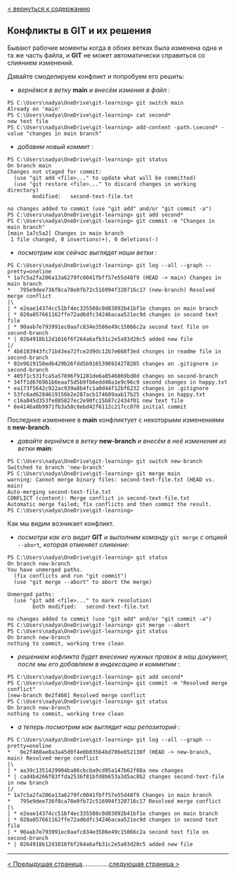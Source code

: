 [< вернуться к содержанию](./readme.md)

## Конфликты в **GIT** и их решения

Бывают рабочие моменты когда в обоих ветках была изменена одна и та же часть файла, и **GIT** не может автоматически справиться со слиянием изменений.

Давайте смоделируем конфликт и попробуем его решить:

- _вернёмся в ветку_ **main** _и внесём измения в файл_ :

```
PS C:\Users\nadya\OneDrive\git-learning> git switch main
Already on 'main'
PS C:\Users\nadya\OneDrive\git-learning> cat second*
new text file
PS C:\Users\nadya\OneDrive\git-learning> add-content -path.\second* -value "changes in main branch"
```

- _добавим новый коммит_ :

```
PS C:\Users\nadya\OneDrive\git-learning> git status
On branch main
Changes not staged for commit:
  (use "git add <file>..." to update what will be committed)
  (use "git restore <file>..." to discard changes in working directory)
        modified:   second-text-file.txt

no changes added to commit (use "git add" and/or "git commit -a")
PS C:\Users\nadya\OneDrive\git-learning> git add second*
PS C:\Users\nadya\OneDrive\git-learning> git commit -m "Changes in main branch"
[main 1a7c5a2] Changes in main branch
 1 file changed, 0 insertions(+), 0 deletions(-)
```

- _посмотрим как сейчас выглядят наши ветки_ :

```
PS C:\Users\nadya\OneDrive\git-learning> git log --all --graph --pretty=oneline
* 1a7c5a2fa206a13a6279fc0041fbff57e55d48f9 (HEAD -> main) Changes in main branch
*   795e9dee736f8ca78e0fb72c516994f320716c17 (new-branch) Resolved merge conflict
|\
| * e2eae14374cc51bf4ec335508c0d83892b41bf1e changes on main branch
| * 020a057661162ffe72ad6dfc34246acaa521ec9d changes in second text file
| * 90aab7e793991ec0aafc834e3586e49c15066c2a second text file on second-branch
* | 0264918b12d1016f6f264a6afb31c2e5a93d20c5 added new file
|/
* 4b6183943fc71b43ea72fce2d9dc12b7e668f3ed chsnges in readme file in second-branch
* 02e9619158edb429b26fdd5b9165396924278285 changes on .gitignore in second-branch
* 405f1c531fca5a57896f91281de6a8546869bd8d changes on second-branch
* 34ff1d6769b1b6eaaf5d5b9fb6edd48a1e9c96c9 second changes in happy.txt
* ea173f5642c922ac939a8b4fc1a0d44f12bf6232 changes in .gitignore
* 53fc6ad6284619156b2e287acb174689aab17b25 changes in happy.txt
* c16a845d353fe085827ec2e90fc15b87c2434f01 new text file
* 8e4146a8b9971fb3a50c8ebd42f6112c217cc070 initial commit
```

Последнее изменение в **main** конфликтует с некоторыми изменениями в **new-branch**.

- _давайте вернёмся в ветку_ **new-branch** _и внесём в неё изменения из ветки_ **main**:

```
PS C:\Users\nadya\OneDrive\git-learning> git switch new-branch
Switched to branch 'new-branch'
PS C:\Users\nadya\OneDrive\git-learning> git merge main
warning: Cannot merge binary files: second-text-file.txt (HEAD vs. main)
Auto-merging second-text-file.txt
CONFLICT (content): Merge conflict in second-text-file.txt
Automatic merge failed; fix conflicts and then commit the result.
PS C:\Users\nadya\OneDrive\git-learning>
```

Как мы видим возникает конфликт.

- _посмотри как его видит_ **GIT** _и выполним команду_ `git merge` _с опцией_ `--abort`_, которая отменяет слияение_:

```
PS C:\Users\nadya\OneDrive\git-learning> git status
On branch new-branch
You have unmerged paths.
  (fix conflicts and run "git commit")
  (use "git merge --abort" to abort the merge)

Unmerged paths:
  (use "git add <file>..." to mark resolution)
        both modified:   second-text-file.txt

no changes added to commit (use "git add" and/or "git commit -a")
PS C:\Users\nadya\OneDrive\git-learning> git merge --abort
PS C:\Users\nadya\OneDrive\git-learning> git status
On branch new-branch
nothing to commit, working tree clean
```

- _решением кофликта будет внесение нужных правок в наш документ, после мы его добавляем в индексацию и коммитим_ :

```
PS C:\Users\nadya\OneDrive\git-learning> git add second*
PS C:\Users\nadya\OneDrive\git-learning> git commit -m "Resolved merge conflict"
[new-branch 0e2f460] Resolved merge conflict
PS C:\Users\nadya\OneDrive\git-learning> git status
On branch new-branch
nothing to commit, working tree clean
```

- _а теперь посмотрим как выглядит наш репозиторий_ :

```
PS C:\Users\nadya\OneDrive\git-learning> git log --all --graph --pretty=oneline
*   0e2f460ae8a3a45d0f4e0b03564bd786e052138f (HEAD -> new-branch, main) Resolved merge conflict
|\
| * aa39c1351429904ba86cbcba9cd95a147b62f08a new changes
* | cad4b4266f83ffda2536f81bfd8b653a3d5ac8b2 changes second-text-file in new branch
|/
* 1a7c5a2fa206a13a6279fc0041fbff57e55d48f9 Changes in main branch
*   795e9dee736f8ca78e0fb72c516994f320716c17 Resolved merge conflict
|\
| * e2eae14374cc51bf4ec335508c0d83892b41bf1e changes on main branch
| * 020a057661162ffe72ad6dfc34246acaa521ec9d changes in second text file
| * 90aab7e793991ec0aafc834e3586e49c15066c2a second text file on second-branch
* | 0264918b12d1016f6f264a6afb31c2e5a93d20c5 added new file
```

---

[< Предыдущая страница](./15-tree-merge.md)...............[следующая страница >](./16-git-conflict.mds)
